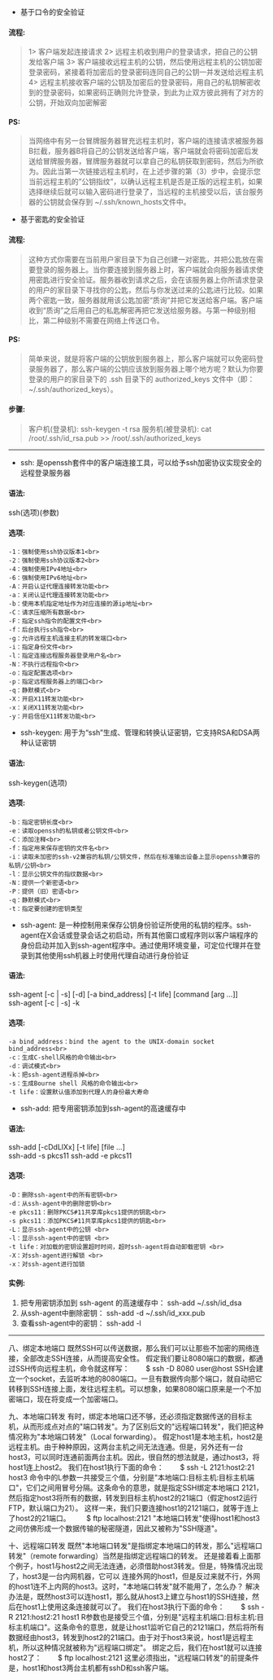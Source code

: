 - 基于口令的安全验证
#### 流程:
> 1> 客户端发起连接请求
> 2> 远程主机收到用户的登录请求，把自己的公钥发给客户端
> 3> 客户端接收远程主机的公钥，然后使用远程主机的公钥加密登录密码，紧接着将加密后的登录密码连同自己的公钥一并发送给远程主机
> 4> 远程主机接收客户端的公钥及加密后的登录密码，用自己的私钥解密收到的登录密码，如果密码正确则允许登录，到此为止双方彼此拥有了对方的公钥，开始双向加密解密
#### PS:
> 当网络中有另一台冒牌服务器冒充远程主机时，客户端的连接请求被服务器B拦截，服务器B将自己的公钥发送给客户端，客户端就会将密码加密后发送给冒牌服务器，冒牌服务器就可以拿自己的私钥获取到密码，然后为所欲为。因此当第一次链接远程主机时，在上述步骤的第（3）步中，会提示您当前远程主机的”公钥指纹”，以确认远程主机是否是正版的远程主机，如果选择继续后就可以输入密码进行登录了，当远程的主机接受以后，该台服务器的公钥就会保存到 ~/.ssh/known_hosts文件中。

- 基于密匙的安全验证
#### 流程:
> 这种方式你需要在当前用户家目录下为自己创建一对密匙，并把公匙放在需要登录的服务器上。当你要连接到服务器上时，客户端就会向服务器请求使用密匙进行安全验证。服务器收到请求之后，会在该服务器上你所请求登录的用户的家目录下寻找你的公匙，然后与你发送过来的公匙进行比较。如果两个密匙一致，服务器就用该公匙加密“质询”并把它发送给客户端。客户端收到“质询”之后用自己的私匙解密再把它发送给服务器。与第一种级别相比，第二种级别不需要在网络上传送口令。
#### PS:
> 简单来说，就是将客户端的公钥放到服务器上，那么客户端就可以免密码登录服务器了，那么客户端的公钥应该放到服务器上哪个地方呢？默认为你要登录的用户的家目录下的 .ssh 目录下的 authorized_keys 文件中（即：~/.ssh/authorized_keys）。
#### 步骤:
> 客户机(登录机): ssh-keygen -t rsa
> 服务机(被登录机): cat /root/.ssh/id_rsa.pub >> /root/.ssh/authorized_keys

---

- ssh: 是openssh套件中的客户端连接工具，可以给予ssh加密协议实现安全的远程登录服务器
#### 语法:
ssh(选项)(参数)

#### 选项:
```
-1：强制使用ssh协议版本1<br>
-2：强制使用ssh协议版本2<br>
-4：强制使用IPv4地址<br>
-6：强制使用IPv6地址<br>
-A：开启认证代理连接转发功能<br>
-a：关闭认证代理连接转发功能<br>
-b：使用本机指定地址作为对应连接的源ip地址<br>
-C：请求压缩所有数据<br>
-F：指定ssh指令的配置文件<br>
-f：后台执行ssh指令<br>
-g：允许远程主机连接主机的转发端口<br>
-i：指定身份文件<br>
-l：指定连接远程服务器登录用户名<br>
-N：不执行远程指令<br>
-o：指定配置选项<br>
-p：指定远程服务器上的端口<br>
-q：静默模式<br>
-X：开启X11转发功能<br>
-x：关闭X11转发功能<br>
-y：开启信任X11转发功能<br>
```

- ssh-keygen: 用于为“ssh”生成、管理和转换认证密钥，它支持RSA和DSA两种认证密钥
#### 语法:
ssh-keygen(选项)

#### 选项:
```
-b：指定密钥长度<br>
-e：读取openssh的私钥或者公钥文件<br>
-C：添加注释<br>
-f：指定用来保存密钥的文件名<br>
-i：读取未加密的ssh-v2兼容的私钥/公钥文件，然后在标准输出设备上显示openssh兼容的私钥/公钥<br>
-l：显示公钥文件的指纹数据<br>
-N：提供一个新密语<br>
-P：提供（旧）密语<br>
-q：静默模式<br>
-t：指定要创建的密钥类型
```

- ssh-agent: 是一种控制用来保存公钥身份验证所使用的私钥的程序。ssh-agent在X会话或登录会话之初启动，所有其他窗口或程序则以客户端程序的身份启动并加入到ssh-agent程序中。通过使用环境变量，可定位代理并在登录到其他使用ssh机器上时使用代理自动进行身份验证
#### 语法:
ssh-agent [-c | -s] [-d] [-a bind_address] [-t life] [command [arg ...]] <br>
ssh-agent [-c | -s] -k

#### 选项:
```
-a bind_address：bind the agent to the UNIX-domain socket bind_address<br>
-c：生成C-shell风格的命令输出<br>
-d：调试模式<br>
-k：把ssh-agent进程杀掉<br>
-s：生成Bourne shell 风格的命令输出<br>
-t life：设置默认值添加到代理人的身份最大寿命
```

- ssh-add: 把专用密钥添加到ssh-agent的高速缓存中
#### 语法:
ssh-add [-cDdLlXx] [-t life] [file ...] <br>
ssh-add -s pkcs11 ssh-add -e pkcs11

#### 选项:
```
-D：删除ssh-agent中的所有密钥<br>
-d：从ssh-agent中的删除密钥<br>
-e pkcs11：删除PKCS#11共享库pkcs1提供的钥匙<br>
-s pkcs11：添加PKCS#11共享库pkcs1提供的钥匙<br>
-L：显示ssh-agent中的公钥 <br>
-l：显示ssh-agent中的密钥 <br>
-t life：对加载的密钥设置超时时间，超时ssh-agent将自动卸载密钥 <br>
-X：对ssh-agent进行解锁 <br>
-x：对ssh-agent进行加锁
```

#### 实例:
1. 把专用密钥添加到 ssh-agent 的高速缓存中： ssh-add ~/.ssh/id_dsa
2. 从ssh-agent中删除密钥： ssh-add -d ~/.ssh/id_xxx.pub
3. 查看ssh-agent中的密钥： ssh-add -l

---

八、绑定本地端口
既然SSH可以传送数据，那么我们可以让那些不加密的网络连接，全部改走SSH连接，从而提高安全性。
假定我们要让8080端口的数据，都通过SSH传向远程主机，命令就这样写：
　　$ ssh -D 8080 user@host
SSH会建立一个socket，去监听本地的8080端口。一旦有数据传向那个端口，就自动把它转移到SSH连接上面，发往远程主机。可以想象，如果8080端口原来是一个不加密端口，现在将变成一个加密端口。

九、本地端口转发
有时，绑定本地端口还不够，还必须指定数据传送的目标主机，从而形成点对点的"端口转发"。为了区别后文的"远程端口转发"，我们把这种情况称为"本地端口转发"（Local forwarding）。
假定host1是本地主机，host2是远程主机。由于种种原因，这两台主机之间无法连通。但是，另外还有一台host3，可以同时连通前面两台主机。因此，很自然的想法就是，通过host3，将host1连上host2。
我们在host1执行下面的命令：
　　$ ssh -L 2121:host2:21 host3
命令中的L参数一共接受三个值，分别是"本地端口:目标主机:目标主机端口"，它们之间用冒号分隔。这条命令的意思，就是指定SSH绑定本地端口 2121，然后指定host3将所有的数据，转发到目标主机host2的21端口（假定host2运行FTP，默认端口为21）。
这样一来，我们只要连接host1的2121端口，就等于连上了host2的21端口。
　　$ ftp localhost:2121
"本地端口转发"使得host1和host3之间仿佛形成一个数据传输的秘密隧道，因此又被称为"SSH隧道"。

十、远程端口转发
既然"本地端口转发"是指绑定本地端口的转发，那么"远程端口转发"（remote forwarding）当然是指绑定远程端口的转发。
还是接着看上面那个例子，host1与host2之间无法连通，必须借助host3转发。但是，特殊情况出现了，host3是一台内网机器，它可以 连接外网的host1，但是反过来就不行，外网的host1连不上内网的host3。这时，"本地端口转发"就不能用了，怎么办？
解决办法是，既然host3可以连host1，那么就从host3上建立与host1的SSH连接，然后在host1上使用这条连接就可以了。
我们在host3执行下面的命令：
　　$ ssh -R 2121:host2:21 host1
R参数也是接受三个值，分别是"远程主机端口:目标主机:目标主机端口"。这条命令的意思，就是让host1监听它自己的2121端口，然后将所有 数据经由host3，转发到host2的21端口。由于对于host3来说，host1是远程主机，所以这种情况就被称为"远程端口绑定"。
绑定之后，我们在host1就可以连接host2了：
　　$ ftp localhost:2121
这里必须指出，"远程端口转发"的前提条件是，host1和host3两台主机都有sshD和ssh客户端。
